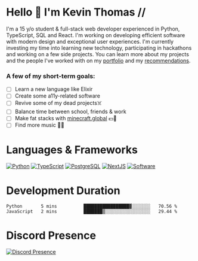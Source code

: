 # Hello 👋 I'm Kevin Thomas //

I'm a 15 y/o student & full-stack web developer experienced in Python, TypeScript, SQL and React. I'm working on developing efficient software with modern design and exceptional user experiences. I'm currently investing my time into learning new technology, participating in hackathons and working on a few side projects. You can learn more about my projects and the people I've worked with on my [portfolio](https://kevinthomas.codes/) and my [recommendations](https://github.com/kevinjosethomas/Testimonials).

### A few of my short-term goals:
- [ ] Learn a new language like Elixir
- [ ] Create some a11y-related software
- [ ] Revive some of my dead projects☠️
- [ ] Balance time between school, friends & work
- [ ] Make fat stacks with [minecraft.global](https://minecraft.global/) 💵💸
- [ ] Find more music 🎵🎶

# Languages & Frameworks
[![Python](https://i.imgur.com/uJCFGqb.png)](https://kevinthomas.codes/stack)
[![TypeScript](https://i.imgur.com/LlHxpmm.png)](https://kevinthomas.codes/stack)
[![PostgreSQL](https://i.imgur.com/JtHCo5L.png)](https://kevinthomas.codes/stack)
[![NextJS](https://i.imgur.com/S1zqWbT.png)](https://kevinthomas.codes/stack)
[![Software](https://i.imgur.com/cdfHm5u.png)](https://kevinthomas.codes/stack)

# Development Duration

<!--START_SECTION:waka-->

```text
Python       5 mins          █████████████████▓░░░░░░░   70.56 %
JavaScript   2 mins          ███████▒░░░░░░░░░░░░░░░░░   29.44 %
```

<!--END_SECTION:waka-->

# Discord Presence
[![Discord Presence](https://lanyard.cnrad.dev/api/418707912836382721)](https:/kevinthomas.codes/)
